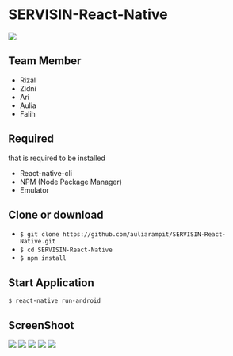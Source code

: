 # SERVISIN-React-Native

<img src= 'https://www.innofied.com/wp-content/uploads/2018/12/2018-12-06.jpg' />

## Team Member
- Rizal
- Zidni
- Ari
- Aulia
- Falih

## Required

that is required to be installed
- React-native-cli
- NPM (Node Package Manager)
- Emulator

## Clone or download
- `$ git clone https://github.com/auliarampit/SERVISIN-React-Native.git`
- `$ cd SERVISIN-React-Native`
- `$ npm install`

## Start Application
  `$ react-native run-android`

## ScreenShoot
<img src= 'https://res.cloudinary.com/servisin/image/upload/v1567116175/photo6287491591023208665_q0vlh5.jpg' />
<img src= 'https://res.cloudinary.com/servisin/image/upload/v1567116172/photo6287491591023208662_ycksqe.jpg' />
<img src= 'https://res.cloudinary.com/servisin/image/upload/v1567116170/photo6287491591023208664_bugeqk.jpg' />
<img src= 'https://res.cloudinary.com/servisin/image/upload/v1567116170/photo6287491591023208663_iriv1x.jpg' />
<img src='https://res.cloudinary.com/servisin/image/upload/v1567114050/photo6287491591023208661_iyi79f.jpg' />
